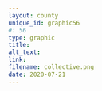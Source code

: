 ```yaml
---
layout: county 
unique_id: graphic56
#: 56
type: graphic
title: 
alt_text: 
link: 
filename: collective.png
date: 2020-07-21
---
```

